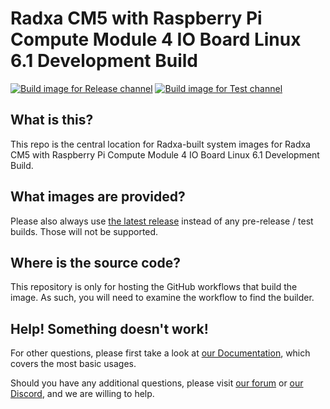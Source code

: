 # Radxa CM5 with Raspberry Pi Compute Module 4 IO Board Linux 6.1 Development Build
[![Build image for Release channel](https://github.com/radxa-build/radxa-cm5-rpi-cm4-io-6_1/actions/workflows/build.yaml/badge.svg)](https://github.com/radxa-build/radxa-cm5-rpi-cm4-io-6_1/actions/workflows/build.yaml) [![Build image for Test channel](https://github.com/radxa-build/radxa-cm5-rpi-cm4-io-6_1/actions/workflows/test.yaml/badge.svg)](https://github.com/radxa-build/radxa-cm5-rpi-cm4-io-6_1/actions/workflows/test.yaml)

## What is this?

This repo is the central location for Radxa-built system images for Radxa CM5 with Raspberry Pi Compute Module 4 IO Board Linux 6.1 Development Build.

## What images are provided?

Please also always use [the latest release](https://github.com/radxa-build/radxa-cm5-rpi-cm4-io-6_1/releases/latest) instead of any pre-release / test builds. Those will not be supported.

## Where is the source code?

This repository is only for hosting the GitHub workflows that build the image. As such, you will need to examine the workflow to find the builder.

## Help! Something doesn't work!

For other questions, please first take a look at [our Documentation](https://docs.radxa.com), which covers the most basic usages.

Should you have any additional questions, please visit [our forum](https://forum.radxa.com/) or [our Discord](https://rock.sh/go), and we are willing to help.

